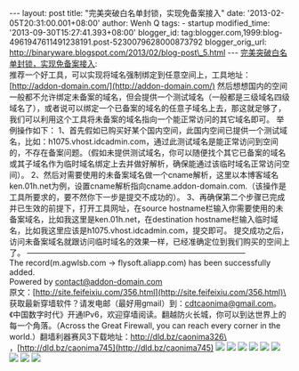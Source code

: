 --- layout: post title: "完美突破白名单封锁，实现免备案接入" date:
'2013-02-05T20:31:00.001+08:00' author: Wenh Q tags: - startup
modified\_time: '2013-09-30T15:27:41.393+08:00' blogger\_id:
tag:blogger.com,1999:blog-4961947611491238191.post-5230079628000873792
blogger\_orig\_url:
http://binaryware.blogspot.com/2013/02/blog-post\_5.html ---
[完美突破白名单封锁，实现免备案接入](http://feedproxy.google.com/~r/chinagfwblog/~3/XgTrylifytg/blog-post_5.html):
\
推荐一个好工具，可以实现将域名强制绑定到任意空间上，工具地址：[http://addon-domain.com/](http://addon-domain.com/)
然后想想国内的空间一般都不允许绑定未备案的域名，但会提供一个测试域名（一般都是三级域名四级域名了），或者说可以绑定一个已备案的域名的任意子域名上去，那这就足够了，我们可以利用这个工具将未备案的域名指向一个能正常访问的其它域名即可。
举例操作如下：
1、首先假如已购买好某个国内空间，此国内空间已提供一个测试域名，比如：h1075.vhost.idcadmin.com，通过此测试域名是能正常访问到空间的，不存在备案问题。（假如未提供测试域名，你可以随便找个其它已备案的域名或其子域名作为临时域名绑定上去并做好解析，确保能通过该临时域名正常访问空间）。
2、然后对需要使用的未备案域名做一个cname解析，这里以本博客域名ken.01h.net为例，设置cname解析指向cname.addon-domain.com.（该操作是工具所要求的，要不然你下一步是提交不成功的）。
3、再确保第二个步骤已完成并已生效的前提下，打开工具网址，在source
hostname栏输入你需要使用的未备案域名，比如我这里是ken.01h.net，在destination
hostname栏输入临时域名，比如我这里应该是h1075.vhost.idcadmin.com，提交即可。
提交成功之后，访问未备案域名就跟访问临时域名的效果一样，已经准确定位到我们购买的空间上了。
————————————————————————————\
The record(m.agwlsb.com -\> flysoft.aliapp.com) has been successfully
added.\
Powered by contact@addon-domain.com
\
原文：[http://site.feifeixiu.com/356.html](http://site.feifeixiu.com/356.html)\
获取最新穿墙软件？请发电邮（最好用gmail）到：cdtcaonima@gmail.com。《中国数字时代》开通IPv6，欢迎穿墙阅读。翻越防火长城，你可以到达世界上的每一个角落。（Across
the Great Firewall, you can reach every corner in the
world.）翻墙利器赛风3下载地址：[http://dld.bz/caonima326\
\
](http://dld.bz/caonima326)，[http://dld.bz/caonima745](http://dld.bz/caonima745)
[![](http://feeds.feedburner.com/~ff/chinagfwblog?d=yIl2AUoC8zA)](http://feeds.feedburner.com/~ff/chinagfwblog?a=XgTrylifytg:F9SE7ENi6o4:yIl2AUoC8zA)
[![](http://feeds.feedburner.com/~ff/chinagfwblog?i=XgTrylifytg:F9SE7ENi6o4:-BTjWOF_DHI)](http://feeds.feedburner.com/~ff/chinagfwblog?a=XgTrylifytg:F9SE7ENi6o4:-BTjWOF_DHI)
[![](http://feeds.feedburner.com/~ff/chinagfwblog?i=XgTrylifytg:F9SE7ENi6o4:F7zBnMyn0Lo)](http://feeds.feedburner.com/~ff/chinagfwblog?a=XgTrylifytg:F9SE7ENi6o4:F7zBnMyn0Lo)
[![](http://feeds.feedburner.com/~ff/chinagfwblog?i=XgTrylifytg:F9SE7ENi6o4:V_sGLiPBpWU)](http://feeds.feedburner.com/~ff/chinagfwblog?a=XgTrylifytg:F9SE7ENi6o4:V_sGLiPBpWU)
[![](http://feeds.feedburner.com/~ff/chinagfwblog?d=qj6IDK7rITs)](http://feeds.feedburner.com/~ff/chinagfwblog?a=XgTrylifytg:F9SE7ENi6o4:qj6IDK7rITs)
[![](http://feeds.feedburner.com/~ff/chinagfwblog?d=l6gmwiTKsz0)](http://feeds.feedburner.com/~ff/chinagfwblog?a=XgTrylifytg:F9SE7ENi6o4:l6gmwiTKsz0)
[![](http://feeds.feedburner.com/~ff/chinagfwblog?i=XgTrylifytg:F9SE7ENi6o4:gIN9vFwOqvQ)](http://feeds.feedburner.com/~ff/chinagfwblog?a=XgTrylifytg:F9SE7ENi6o4:gIN9vFwOqvQ)
[![](http://feeds.feedburner.com/~ff/chinagfwblog?d=TzevzKxY174)](http://feeds.feedburner.com/~ff/chinagfwblog?a=XgTrylifytg:F9SE7ENi6o4:TzevzKxY174)
![](http://feeds.feedburner.com/~r/chinagfwblog/~4/XgTrylifytg)

